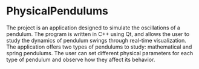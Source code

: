 # PhysicalPendulums

The project is an application designed to simulate the oscillations of a pendulum. The program is written in C++ using Qt, and allows the user to study the dynamics of pendulum swings through real-time visualization. The application offers two types of pendulums to study: mathematical and spring pendulums. The user can set different physical parameters for each type of pendulum and observe how they affect its behavior.